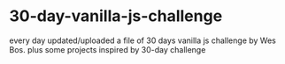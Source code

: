 # 30-day-vanilla-js-challenge
every day updated/uploaded a file of 30 days vanilla js challenge by Wes Bos. plus some projects inspired by 30-day challenge
